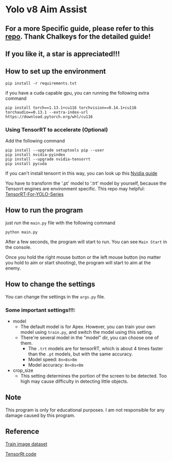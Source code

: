 # Yolo v8 Aim Assist

## For a more Specific guide, please refer to this [repo](https://github.com/Chalkeys/Yolov8-Apex-Aim-assist-with-IFF). Thank Chalkeys for the detailed guide!

## If you like it, a star is appreciated!!!

## How to set up the environment

`pip install -r requirements.txt`

if you have a cuda capable gpu, you can running the following extra command

`pip install torch==1.13.1+cu116 torchvision==0.14.1+cu116 torchaudio==0.13.1 --extra-index-url https://download.pytorch.org/whl/cu116`

### Using TensorRT to accelerate (Optional)
Add the following command
```
pip install --upgrade setuptools pip --user
pip install nvidia-pyindex
pip install --upgrade nvidia-tensorrt
pip install pycuda
```
If you can't install tensorrt in this way, you can look up this [Nvidia guide](https://docs.nvidia.com/deeplearning/tensorrt/archives/tensorrt-601/tensorrt-install-guide/index.html#installing-zip)


You have to transform the '.pt' model to '.trt' model by yourself, because the Tensorrt engines are environment specific. This repo may helpful: [TensorRT-For-YOLO-Series](https://github.com/Linaom1214/TensorRT-For-YOLO-Series)


## How to run the program
just run the `main.py` file with the following command

`python main.py`

After a few seconds, the program will start to run. You can see `Main Start` in the console.

Once you hold the right mouse button or the left mouse button (no matter you hold to aim or start shooting), the program will start to aim at the enemy.

## How to change the settings
You can change the settings in the `args.py` file.

### Some important settings!!!:
- model
    - The default model is for Apex. However, you can train your own model using `train.py`, and switch the model using this setting.
    - There're several model in the "model" dir, you can choose one of them.
        - The `.trt` models are for tensorRT, which is about 4 times faster than the `.pt` models, but with the same accuracy. 
        - Model speed: `8n>8s>8m`
        - Model accuracy: `8n<8s<8m`
- crop_size
    - This setting determines the portion of the screen to be detected. Too high may cause difficulty in detecting little objects.
## Note
This program is only for educational purposes. I am not responsible for any damage caused by this program.

## Reference
[Train image dataset](https://universe.roboflow.com/apex-esoic/apexyolov6)

[TensorRt code](https://github.com/Linaom1214/TensorRT-For-YOLO-Series)